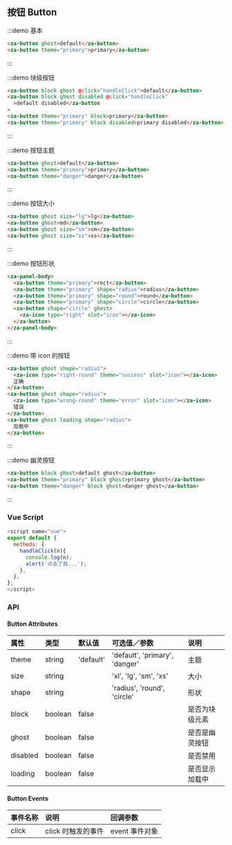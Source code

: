 ## 按钮 Button

:::demo 基本

```html
<za-button ghost>default</za-button>
<za-button theme="primary">primary</za-button>
```

:::

:::demo 块级按钮

```html
<za-button block ghost @click="handleClick">default</za-button>
<za-button block ghost disabled @click="handleClick"
  >default disabled</za-button
>
<za-button theme="primary" block>primary</za-button>
<za-button theme="primary" block disabled>primary disabled</za-button>
```

:::

:::demo 按钮主题

```html
<za-button ghost>default</za-button>
<za-button theme="primary">primary</za-button>
<za-button theme="danger">danger</za-button>
```

:::

:::demo 按钮大小

```html
<za-button ghost size="lg">lg</za-button>
<za-button ghost>md</za-button>
<za-button ghost size="sm">sm</za-button>
<za-button ghost size="xs">xs</za-button>
```

:::

:::demo 按钮形状

```html
<za-panel-body>
  <za-button theme="primary">rect</za-button>
  <za-button theme="primary" shape="radius">radius</za-button>
  <za-button theme="primary" shape="round">round</za-button>
  <za-button theme="primary" shape="circle">circle</za-button>
  <za-button shape="circle" ghost>
    <za-icon type="right" slot="icon"></za-icon>
  </za-button>
</za-panel-body>
```

:::

:::demo 带 icon 的按钮

```html
<za-button ghost shape="radius">
  <za-icon type="right-round" theme="success" slot="icon"></za-icon>
  正确
</za-button>
<za-button ghost shape="radius">
  <za-icon type="wrong-round" theme="error" slot="icon"></za-icon>
  错误
</za-button>
<za-button ghost loading shape="radius">
  加载中
</za-button>
```

:::

:::demo 幽灵按钮

```html
<za-button block ghost>default ghost</za-button>
<za-button theme="primary" block ghost>primary ghost</za-button>
<za-button theme="danger" block ghost>danger ghost</za-button>
```

:::

### Vue Script

```javascript
<script name="vue">
export default {
  methods: {
    handleClick(n){
      console.log(n);
      alert('点击了我...');
    },
  },
};
</script>
```

### API

#### Button Attributes

| 属性      | 类型   | 默认值    | 可选值／参数                   | 说明           |
| :-------- | :----- | :-------- | :----------------------------- | :------------- |
| theme     | string | 'default' | 'default', 'primary', 'danger' | 主题           |
| size      | string |           | 'xl', 'lg', 'sm', 'xs'         | 大小           |
| shape     | string |           | 'radius', 'round', 'circle'    | 形状           |
| block     | boolean   | false     |                                | 是否为块级元素 |
| ghost     | boolean   | false     |                                | 是否是幽灵按钮 |
| disabled  | boolean   | false     |                                | 是否禁用       |
| loading   | boolean   | false     |                                | 是否显示加载中 |

#### Button Events

| 事件名称 | 说明               | 回调参数       |
| :------- | :----------------- | :------------- |
| click    | click 时触发的事件 | event 事件对象 |
